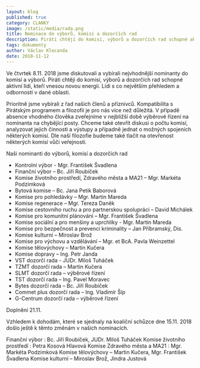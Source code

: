 ```yaml
---
layout: blog
published: true
category: CLANKY
image: /static/media/rada.png
title: Nominace do výborů, komisí a dozorčích rad
description: Piráti chtějí do komisí, výborů a dozorčích rad schopné aktivní lidi, kteří vnesou novou energii. Musí být zároveň i odborně zdatní.
tags: dokumenty
author: Václav Klecanda
date: 2018-11-12
---
```


Ve čtvrtek 8.11. 2018 jsme diskutovali a vybírali nejvhodnější nominanty do komisí a výborů. Piráti chtějí do komisí, výborů a dozorčích rad schopné aktivní lidi, kteří vnesou novou energii.
Lidi s co největším přehledem a odborností v dané oblasti.

Prioritně jsme vybírali z řad našich členů a příznivců.
Kompatibilita s Pirátským programem a filozofií je pro nás více než důležitá.
V případě absence vhodného člověka zveřejníme v nejbližší době výběrové řízení na nominanta na chybějící posty.
Chceme také otevřít diskusi o počtu komisí, analyzovat jejich činnosti a výstupy a případně jednat o možných spojeních některých komisí.
Dle naší filozofie budeme také tlačit na otevřenost některých komisí vůči veřejnosti.

Naši nominanti do výborů, komisí a dozorčích rad
- Kontrolní výbor - Mgr. František Švadlena
- Finanční výbor – Bc. Jiří Roubíček
- Komise životního prostředí, Zdravého města a MA21 – Mgr. Markéta Podzimková
- Bytová komise – Bc. Jana Petik Baborová
- Komise pro pohledávky – Mgr. Martin Mareda
- Komise regenerace – Mgr. Tereza Daněk
- Komise cestovního ruchu a pro partnerskou spolupráci – David Michálek
- Komise pro komunitní plánování – Mgr. František Švadlena
- Komise sociální a pro menšiny a uprchlíky - Mgr. Martin Mareda
- Komise pro bezpečnost a prevenci kriminality – Jan Příbramský, Dis.
- Komise kulturní – Miroslav Brož
- Komise pro výchovu a vzdělávání – Mgr. et BcA. Pavla Weinzettel
- Komise tělovýchovy – Martin Kučera
- Komise dopravy – Ing. Petr Janda
- VST dozorčí rada - JUDr. Miloš Tuháček
- TZMT dozorčí rada – Martin Kučera
- SLMT dozorčí rada – výběrové řízení
- TST dozorčí rada – Ing. Pavel Moravec
- Bytes dozorčí rada – Bc. Jiří Roubíček
- Commet plus dozorčí rada – Ing. Vladimír Šíp
- G-Centrum dozorčí rada – výběrové řízení

Doplnění 21.11. 

Vzhledem k dohodám, které se sjednaly na koaliční schůzce dne 15.11. 2018 došlo ještě k těmto změnám v našich nominacích.

Finanční výbor : Bc. Jiří Roubíček, JUDr. Miloš Tuháček
Komise životního prostředí : Petra Kosová Hlavová
Komise Zdravého města a MA21 : Mgr. Markéta Podzimková
Komise tělovýchovy – Martin Kučera, Mgr. František Švadlena
Komise kulturní – Miroslav Brož, Jindra Justová
